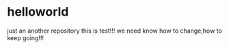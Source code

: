 # helloworld
just an another repository
this is test!!! we need know how to change,how to keep going!!!
